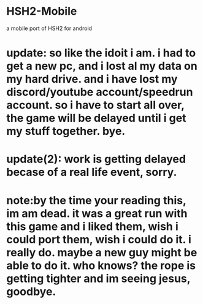 # HSH2-Mobile
a mobile port of HSH2 for android
# update: so like the idoit i am. i had to get a new pc, and i lost al my data on my hard drive. and i have lost my discord/youtube account/speedrun account. so i have to start all over, the game will be delayed until i get my stuff together. bye.

# update(2): work is getting delayed becase of a real life event, sorry.
# note:by the time your reading this, im am dead. it was a great run with this game and i liked them, wish i could port them, wish i could do it. i really do. maybe a new guy might be able to do it. who knows? the rope is getting tighter and im seeing jesus, goodbye.
